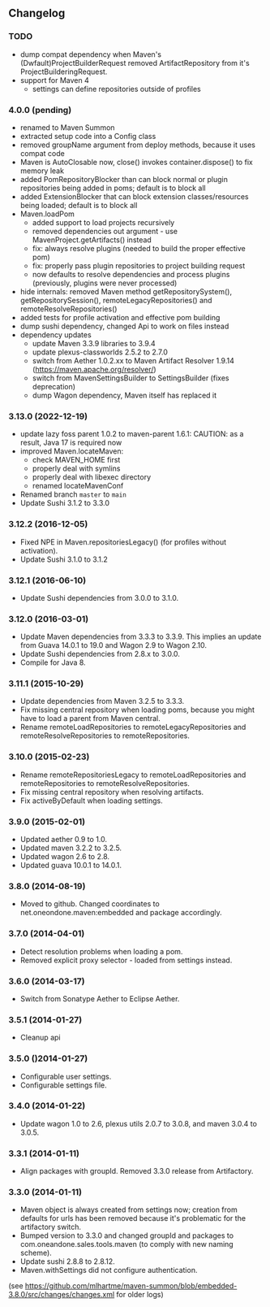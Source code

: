 ## Changelog

### TODO

* dump compat dependency when Maven's (Dwfault)ProjectBuilderRequest removed ArtifactRepository from it's ProjectBuilderingRequest.
* support for Maven 4
  *  settings can define repositories outside of profiles


### 4.0.0 (pending)

* renamed to Maven Summon
* extracted setup code into a Config class
* removed groupName argument from deploy methods, because it uses compat code
* Maven is AutoClosable now, close() invokes container.dispose() to fix memory leak
* added PomRepositoryBlocker than can block normal or plugin repositories being added in poms; default is to block all
* added ExtensionBlocker that can block extension classes/resources being loaded; default is to block all
* Maven.loadPom 
  * added support to load projects recursively
  * removed dependencies out argument - use MavenProject.getArtifacts() instead
  * fix: always resolve plugins (needed to build the proper effective pom)
  * fix: properly pass plugin repositories to project building request
  * now defaults to resolve dependencies and process plugins (previously, plugins were never processed)
* hide internals: removed Maven method getRepositorySystem(), getRepositorySession(), remoteLegacyRepositories() and remoteResolveRepositories()
* added tests for profile activation and effective pom building
* dump sushi dependency, changed Api to work on files instead
* dependency updates
  * update Maven 3.3.9 libraries to 3.9.4
  * update plexus-classworlds 2.5.2 to 2.7.0
  * switch from Aether 1.0.2.xx to Maven Artifact Resolver 1.9.14 (https://maven.apache.org/resolver/)
  * switch from MavenSettingsBuilder to SettingsBuilder (fixes deprecation)
  * dump Wagon dependency, Maven itself has replaced it


### 3.13.0 (2022-12-19)

* update lazy foss parent 1.0.2 to maven-parent 1.6.1: CAUTION: as a result, Java 17 is required now
* improved Maven.locateMaven:
  * check MAVEN_HOME first
  * properly deal with symlins
  * properly deal with libexec directory
  * renamed locateMavenConf
* Renamed branch `master` to `main`
* Update Sushi 3.1.2 to 3.3.0


### 3.12.2 (2016-12-05)

* Fixed NPE in Maven.repositoriesLegacy() (for profiles without activation).
* Update Sushi 3.1.0 to 3.1.2


### 3.12.1 (2016-06-10)

* Update Sushi dependencies from 3.0.0 to 3.1.0.


### 3.12.0 (2016-03-01)

* Update Maven dependencies from 3.3.3 to 3.3.9. This implies an update from Guava 14.0.1 to 19.0 and Wagon 2.9 to Wagon 2.10.
* Update Sushi dependencies from 2.8.x to 3.0.0.
* Compile for Java 8.


### 3.11.1 (2015-10-29)

* Update dependencies from Maven 3.2.5 to 3.3.3.
* Fix missing central repository when loading poms, because you might have to load a parent from Maven central.
* Rename remoteLoadRepositories to remoteLegacyRepositories and remoteResolveRepositories to remoteRepositories.


### 3.10.0 (2015-02-23)

* Rename remoteRepositoriesLegacy to remoteLoadRepositories and remoteRepositories to remoteResolveRepositories.
* Fix missing central repository when resolving artifacts.
* Fix activeByDefault when loading settings.


### 3.9.0 (2015-02-01)

* Updated aether 0.9 to 1.0.
* Updated maven 3.2.2 to 3.2.5.
* Updated wagon 2.6 to 2.8.
* Updated guava 10.0.1 to 14.0.1.


### 3.8.0 (2014-08-19)

* Moved to github. Changed coordinates to net.oneondone.maven:embedded and package accordingly.



### 3.7.0 (2014-04-01)

* Detect resolution problems when loading a pom.
* Removed explicit proxy selector - loaded from settings instead.


### 3.6.0 (2014-03-17)

* Switch from Sonatype Aether to Eclipse Aether.


### 3.5.1 (2014-01-27)

* Cleanup api


### 3.5.0 ()2014-01-27)

* Configurable user settings.
* Configurable settings file.


### 3.4.0 (2014-01-22)

* Update wagon 1.0 to 2.6, plexus utils 2.0.7 to 3.0.8, and maven 3.0.4 to 3.0.5.


### 3.3.1 (2014-01-11)

* Align packages with groupId. Removed 3.3.0 release from Artifactory.



### 3.3.0 (2014-01-11)

* Maven object is always created from settings now; creation from defaults for urls has been removed because it's problematic for the artifactory switch.
* Bumped version to 3.3.0 and changed groupId and packages to com.oneandone.sales.tools.maven (to comply with new naming scheme).
* Update sushi 2.8.8 to 2.8.12.
* Maven.withSettings did not configure authentication.



(see https://github.com/mlhartme/maven-summon/blob/embedded-3.8.0/src/changes/changes.xml for older logs)
